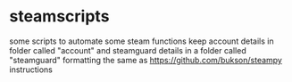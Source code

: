 # steamscripts
some scripts to automate some steam functions
keep account details in folder called "account" and steamguard details in a folder called "steamguard"
formatting the same as https://github.com/bukson/steampy instructions 
